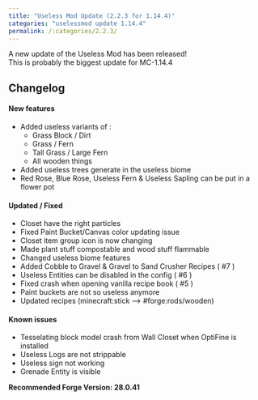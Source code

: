 ```yaml
---
title: "Useless Mod Update (2.2.3 for 1.14.4)"
categories: "uselessmod update 1.14.4"
permalink: /:categories/2.2.3/
---
```


A new update of the Useless Mod has been released!  
This is probably the biggest update for MC-1.14.4

## Changelog
#### New features
* Added useless variants of :
  * Grass Block / Dirt
  * Grass / Fern
  * Tall Grass / Large Fern
  * All wooden things
* Added useless trees generate in the useless biome
* Red Rose, Blue Rose, Useless Fern & Useless Sapling can be put in a flower pot

#### Updated / Fixed
* Closet have the right particles
* Fixed Paint Bucket/Canvas color updating issue
* Closet item group icon is now changing
* Made plant stuff compostable and wood stuff flammable
* Changed useless biome features
* Added Cobble to Gravel & Gravel to Sand Crusher Recipes ( #7 )
* Useless Entities can be disabled in the config ( #6  )
* Fixed crash when opening vanilla recipe book ( #5 )
* Paint buckets are not so useless anymore
* Updated recipes (minecraft:stick --> #forge:rods/wooden)

#### Known issues
* Tesselating block model crash from Wall Closet when OptiFine is installed
* Useless Logs are not strippable
* Useless sign not working
* Grenade Entity is visible

**Recommended Forge Version: 28.0.41**
